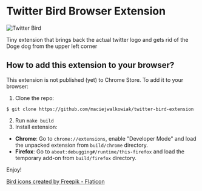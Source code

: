 # Twitter Bird Browser Extension

![Twitter Bird](https://github.com/maciejwalkowiak/twitter-bird-extension/blob/main/icons/icon128.png)

Tiny extension that brings back the actual twitter logo and gets rid of the Doge dog from the upper left corner

## How to add this extension to your browser?

This extension is not published (yet) to Chrome Store. To add it to your browser:

1. Clone the repo:

```
$ git clone https://github.com/maciejwalkowiak/twitter-bird-extension
```

2. Run `make build`
3. Install extension:
- **Chrome**: Go to `chrome://extensions`, enable "Developer Mode" and load the unpacked extension from `build/chrome` directory.
- **Firefox**: Go to `about:debugging#/runtime/this-firefox` and load the temporary add-on from `build/firefox` directory.

Enjoy!

[Bird icons created by Freepik - Flaticon](https://www.flaticon.com/free-icons/bird)
